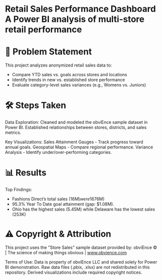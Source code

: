 Retail Sales Performance Dashboard
A Power BI analysis of multi-store retail performance
=

📌 Problem Statement
=
This project analyzes anonymized retail sales data to:
- Compare YTD sales vs. goals across stores and locations
- Identify trends in new vs. established store performance
- Evaluate category-level sales variances (e.g., Womens vs. Juniors)

🛠️ Steps Taken
=
Data Exploration:
Cleaned and modeled the obviEnce sample dataset in Power BI.
Established relationships between stores, districts, and sales metrics.

Key Visualizations:
Sales Attainment Gauges - Track progress toward annual goals.
Geospatial Maps - Compare regional performance.
Variance Analysis - Identify under/over-performing categories.

📊 Results
=
Top Findings:
- Fashions Direct’s total sales ($16M) were 167% higher than Lindseys ($6M)
- 95.3% Year To Date goal attainment (gap: $1.08M).
- Ohio has the highest sales (5.45M) while Delaware has the lowest sales (253K)
  
⚠️ Copyright & Attribution
=
This project uses the "Store Sales" sample dataset provided by:
obviEnce © | The science of making things obvious | www.obvience.com  

Terms of Use:
Data is property of obviEnce LLC and shared solely for Power BI demonstration.
Raw data files (.pbix, .xlsx) are not redistributed in this repository.
Derived visualizations include required copyright notices.
